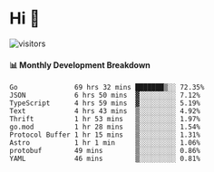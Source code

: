 # Hi 👋
 
![visitors](https://visitor-badge.glitch.me/badge?page_id=sorcererxw.sorcererx)

#### 📊 Monthly Development Breakdown

<!--START_SECTION:waka-->
```text
Go              69 hrs 32 mins ███████▒░░ 72.35%
JSON            6 hrs 50 mins  ▓░░░░░░░░░ 7.12%
TypeScript      4 hrs 59 mins  ▓░░░░░░░░░ 5.19%
Text            4 hrs 43 mins  ▒░░░░░░░░░ 4.92%
Thrift          1 hr 53 mins   ▒░░░░░░░░░ 1.97%
go.mod          1 hr 28 mins   ▒░░░░░░░░░ 1.54%
Protocol Buffer 1 hr 15 mins   ▒░░░░░░░░░ 1.31%
Astro           1 hr 1 min     ▒░░░░░░░░░ 1.06%
protobuf        49 mins        ▒░░░░░░░░░ 0.86%
YAML            46 mins        ▒░░░░░░░░░ 0.81%
```
<!--END_SECTION:waka-->
